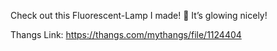 Check out this Fluorescent-Lamp I made! 🔆 It’s glowing nicely!

Thangs Link: https://thangs.com/mythangs/file/1124404

